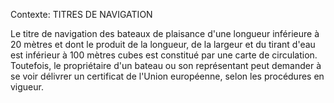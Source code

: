 Contexte: TITRES DE NAVIGATION

Le titre de navigation des bateaux de plaisance d'une longueur inférieure à 20 mètres et dont le produit de la longueur, de la largeur et du tirant d'eau est inférieur à 100 mètres cubes est constitué par une carte de circulation. Toutefois, le propriétaire d'un bateau ou son représentant peut demander à se voir délivrer un certificat de l'Union européenne, selon les procédures en vigueur.